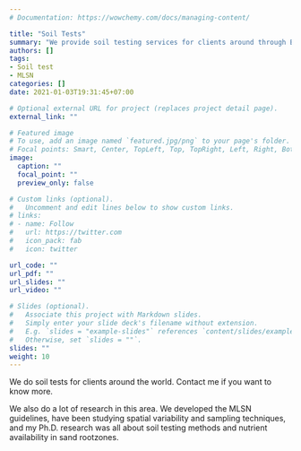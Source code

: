```yaml
---
# Documentation: https://wowchemy.com/docs/managing-content/

title: "Soil Tests"
summary: "We provide soil testing services for clients around through Brookside Labs, and continue with an active research program in the area of turfgrass nutrition, soil and plant analysis, and sampling methods."
authors: []
tags: 
- Soil test
- MLSN
categories: []
date: 2021-01-03T19:31:45+07:00

# Optional external URL for project (replaces project detail page).
external_link: ""

# Featured image
# To use, add an image named `featured.jpg/png` to your page's folder.
# Focal points: Smart, Center, TopLeft, Top, TopRight, Left, Right, BottomLeft, Bottom, BottomRight.
image:
  caption: ""
  focal_point: ""
  preview_only: false

# Custom links (optional).
#   Uncomment and edit lines below to show custom links.
# links:
# - name: Follow
#   url: https://twitter.com
#   icon_pack: fab
#   icon: twitter

url_code: ""
url_pdf: ""
url_slides: ""
url_video: ""

# Slides (optional).
#   Associate this project with Markdown slides.
#   Simply enter your slide deck's filename without extension.
#   E.g. `slides = "example-slides"` references `content/slides/example-slides.md`.
#   Otherwise, set `slides = ""`.
slides: ""
weight: 10
---
```


We do soil tests for clients around the world. Contact me if you want to know more.

We also do a lot of research in this area. We developed the MLSN guidelines, have been studying spatial variability and sampling techniques, and my Ph.D. research was all about soil testing methods and nutrient availability in sand rootzones.
